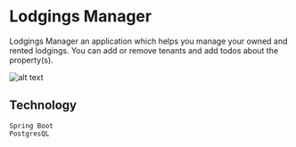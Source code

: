 # Lodgings Manager
Lodgings Manager an application which helps you manage your owned and rented lodgings. 
You can add or remove tenants and add todos about the property(s).

![alt text](http://www.kepfeltoltes.eu/images/2019/03/708screencapture_localhos.png)

## Technology
```
Spring Boot
PostgresQL
```

